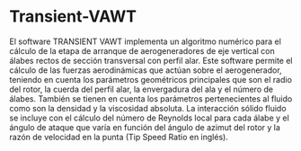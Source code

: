 # Transient-VAWT
El software TRANSIENT VAWT implementa un algoritmo numérico para el cálculo de la etapa de arranque de aerogeneradores de eje vertical con álabes rectos de sección transversal con perfil alar. Este software permite el cálculo de las fuerzas aerodinámicas que actúan sobre el aerogenerador, teniendo en cuenta los parámetros geométricos principales que son el radio del rotor, la cuerda del perfil alar, la envergadura del ala y el número de álabes. También se tienen en cuenta los parámetros pertenecientes al fluido como son la densidad y la viscosidad absoluta. La interacción sólido fluido se incluye con el cálculo del número de Reynolds local para cada álabe y el ángulo de ataque que varía en función del ángulo de azimut del rotor y la razón de velocidad en la punta (Tip Speed Ratio en inglés).
